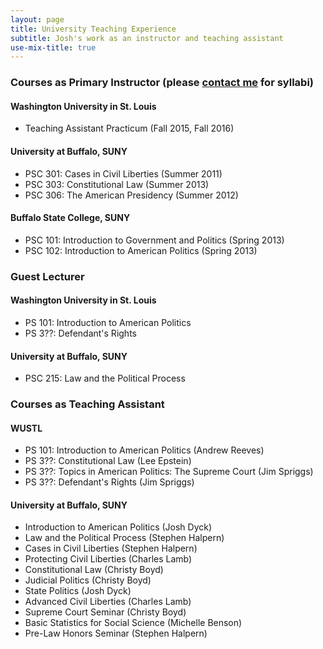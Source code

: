 ```yaml
---
layout: page
title: University Teaching Experience
subtitle: Josh's work as an instructor and teaching assistant 
use-mix-title: true
---
```


### Courses as Primary Instructor (please <a href="https://graduate.artsci.wustl.edu/boston/contact" target="_blank">contact me</a> for syllabi)
#### Washington University in St. Louis
  * Teaching Assistant Practicum (Fall 2015, Fall 2016)

#### University at Buffalo, SUNY 
  * PSC 301: Cases in Civil Liberties (Summer 2011)
  * PSC 303: Constitutional Law (Summer 2013)
  * PSC 306: The American Presidency (Summer 2012)

#### Buffalo State College, SUNY
* PSC 101: Introduction to Government and Politics (Spring 2013)
* PSC 102: Introduction to American Politics (Spring 2013)



### Guest Lecturer
#### Washington University in St. Louis
  * PS 101: Introduction to American Politics
  * PS 3??: Defendant's Rights

#### University at Buffalo, SUNY
  * PSC 215: Law and the Political Process
  
### Courses as Teaching Assistant
#### WUSTL
  * PS 101: Introduction to American Politics (Andrew Reeves)
  * PS 3??: Constitutional Law (Lee Epstein)
  * PS 3??: Topics in American Politics: The Supreme Court (Jim Spriggs)
  * PS 3??: Defendant's Rights (Jim Spriggs)

#### University at Buffalo, SUNY
  * Introduction to American Politics (Josh Dyck)
  * Law and the Political Process (Stephen Halpern)
  * Cases in Civil Liberties (Stephen Halpern)
  * Protecting Civil Liberties (Charles Lamb)
  * Constitutional Law (Christy Boyd)
  * Judicial Politics (Christy Boyd)
  * State Politics (Josh Dyck)
  * Advanced Civil Liberties (Charles Lamb)
  * Supreme Court Seminar (Christy Boyd)
  * Basic Statistics for Social Science (Michelle Benson)
  * Pre-Law Honors Seminar (Stephen Halpern)
